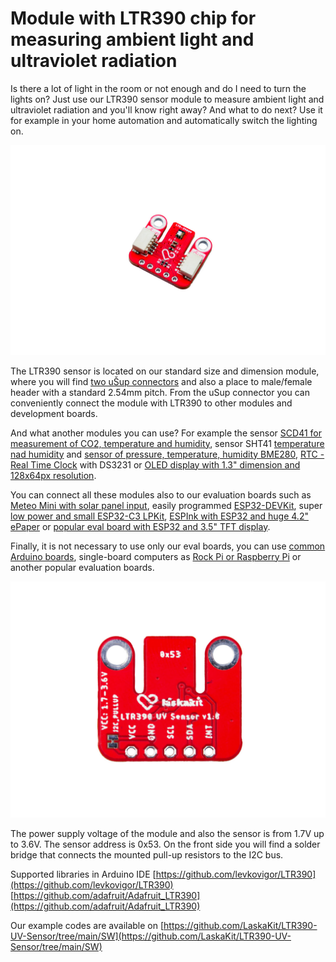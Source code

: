 # Module with LTR390 chip for measuring ambient light and ultraviolet radiation

Is there a lot of light in the room or not enough and do I need to turn the lights on? Just use our LTR390 sensor module to measure ambient light and ultraviolet radiation and you'll know right away? And what to do next? Use it for example in your home automation and automatically switch the lighting on.

![Assembled module](https://github.com/LaskaKit/LTR390-UV-Sensor/blob/main/img/4.jpg)

The LTR390 sensor is located on our standard size and dimension module, where you will find [two uŠup connectors](https://blog.laskakit.cz/predstavujeme-univerzalni-konektor-pro-propojeni-modulu-a-cidel-%CE%BCsup/) and also a place to male/female header with a standard 2.54mm pitch. From the uSup connector you can conveniently connect the module with LTR390 to other modules and development boards. 

And what another modules you can use? For example the sensor [SCD41 for measurement of CO2, temperature and humidity](https://www.laskakit.cz/laskakit-scd41-senzor-co2--teploty-a-vlhkosti-vzduchu/), sensor SHT41 [temperature nad humidity](https://www.laskakit.cz/laskakit-sht40-senzor-teploty-a-vlhkosti-vzduchu/) and [sensor of pressure, temperature, humidity BME280](https://www.laskakit.cz/arduino-senzor-tlaku--teploty-a-vlhkosti-bme280/), [RTC - Real Time Clock](https://www.laskakit.cz/laskakit-ds3231-orig--rtc-hodiny-realneho-casu/) with DS3231 or [OLED display with 1.3" dimension and 128x64px resolution](https://www.laskakit.cz/laskakit-oled-displej-128x64-1-3--i2c/?variantId=11903).

You can connect all these modules also to our evaluation boards such as [Meteo Mini with solar panel input](https://www.laskakit.cz/laskakit-meteo-mini/?variantId=10473), easily programmed [ESP32-DEVKit](https://www.laskakit.cz/laskakit-esp32-devkit/?variantId=11481), super [low power and small ESP32-C3 LPKit](https://www.laskakit.cz/laskkit-esp-12-board/?variantId=10482), [ESPInk with ESP32 and huge 4.2" ePaper](https://www.laskakit.cz/laskakit-espink-42-esp32-e-paper-pcb-antenna/?variantId=11400) or [popular eval board with ESP32 and 3.5" TFT display](https://www.laskakit.cz/laskakit-espd-35-esp32-3-5-tft-ili9488-touch/?variantId=12158). 

Finally, it is not necessary to use only our eval boards, you can use [common Arduino boards](https://www.laskakit.cz/arduino-2/), single-board computers as [Rock Pi or Raspberry Pi](https://www.laskakit.cz/mini-pc/) or another popular evaluation boards.

![Bottom side of module](https://github.com/LaskaKit/LTR390-UV-Sensor/blob/main/img/02027.jpg)

The power supply voltage of the module and also the sensor is from 1.7V up to 3.6V. The sensor address is 0x53.
On the front side you will find a solder bridge that connects the mounted pull-up resistors to the I2C bus. 

Supported libraries in Arduino IDE
[https://github.com/levkovigor/LTR390](https://github.com/levkovigor/LTR390)
[https://github.com/adafruit/Adafruit_LTR390](https://github.com/adafruit/Adafruit_LTR390)

Our example codes are available on [https://github.com/LaskaKit/LTR390-UV-Sensor/tree/main/SW](https://github.com/LaskaKit/LTR390-UV-Sensor/tree/main/SW)
